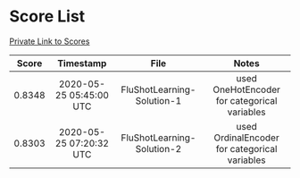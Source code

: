 # **Score List**

[Private Link to Scores](https://www.drivendata.org/competitions/66/flu-shot-learning/submissions/)

| Score       | Timestamp                 | File                        | Notes                        |
| :---------: |:-------------------------:| :-------------------------: | :--------------------------: |
| 0.8348      | 2020-05-25 05:45:00 UTC   | FluShotLearning-Solution-1  |  used OneHotEncoder for categorical variables|
| 0.8303      | 2020-05-25 07:20:32 UTC   | FluShotLearning-Solution-2  |  used OrdinalEncoder for categorical variables|